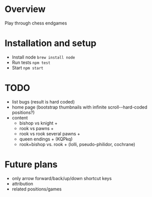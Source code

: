 # Overview

Play through chess endgames

# Installation and setup

* Install node `brew install node`
* Run tests `npm test`
* Start `npm start`

# TODO

- list bugs (result is hard coded)
- home page (bootstrap thumbnails with infinite scroll--hard-coded positions?)
- content
    - bishop vs knight +
    - rook vs pawns +
    - rook vs rook several pawns +
    - queen endings + (KQPkq)
    - rook+bishop vs. rook + (lolli, pseudo-philidor, cochrane)

# Future plans

- only arrow forward/back/up/down shortcut keys
- attribution
- related positions/games
